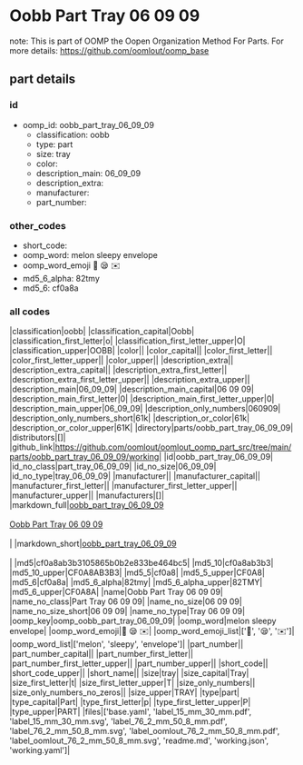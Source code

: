 # Oobb Part Tray 06 09 09  

note: This is part of OOMP the Oopen Organization Method For Parts. For more details: https://github.com/oomlout/oomp_base

##  part details





### id
* oomp_id: oobb_part_tray_06_09_09
  * classification: oobb
  * type: part
  * size: tray
  * color: 
  * description_main: 06_09_09
  * description_extra: 
  * manufacturer: 
  * part_number: 

### other_codes
* short_code: 
* oomp_word: melon sleepy envelope
* oomp_word_emoji :melon: :sleepy: :envelope:
* md5_6_alpha: 82tmy
* md5_6: cf0a8a

### all codes 
|classification|oobb|
|classification_capital|Oobb|
|classification_first_letter|o|
|classification_first_letter_upper|O|
|classification_upper|OOBB|
|color||
|color_capital||
|color_first_letter||
|color_first_letter_upper||
|color_upper||
|description_extra||
|description_extra_capital||
|description_extra_first_letter||
|description_extra_first_letter_upper||
|description_extra_upper||
|description_main|06_09_09|
|description_main_capital|06 09 09|
|description_main_first_letter|0|
|description_main_first_letter_upper|0|
|description_main_upper|06_09_09|
|description_only_numbers|060909|
|description_only_numbers_short|61k|
|description_or_color|61k|
|description_or_color_upper|61K|
|directory|parts/oobb_part_tray_06_09_09|
|distributors|[]|
|github_link|https://github.com/oomlout/oomlout_oomp_part_src/tree/main/parts/oobb_part_tray_06_09_09/working|
|id|oobb_part_tray_06_09_09|
|id_no_class|part_tray_06_09_09|
|id_no_size|06_09_09|
|id_no_type|tray_06_09_09|
|manufacturer||
|manufacturer_capital||
|manufacturer_first_letter||
|manufacturer_first_letter_upper||
|manufacturer_upper||
|manufacturers|[]|
|markdown_full|[oobb_part_tray_06_09_09](https://github.com/oomlout/oomlout_oomp_part_src/tree/main/parts/oobb_part_tray_06_09_09/working)<br>[](https://github.com/oomlout/oomlout_oomp_part_src/tree/main/parts/oobb_part_tray_06_09_09/working)<br>[Oobb Part Tray 06 09 09](https://github.com/oomlout/oomlout_oomp_part_src/tree/main/parts/oobb_part_tray_06_09_09/working)<br><br>|
|markdown_short|[oobb_part_tray_06_09_09](https://github.com/oomlout/oomlout_oomp_part_src/tree/main/parts/oobb_part_tray_06_09_09/working)<br><br>|
|md5|cf0a8ab3b3105865b0b2e833be464bc5|
|md5_10|cf0a8ab3b3|
|md5_10_upper|CF0A8AB3B3|
|md5_5|cf0a8|
|md5_5_upper|CF0A8|
|md5_6|cf0a8a|
|md5_6_alpha|82tmy|
|md5_6_alpha_upper|82TMY|
|md5_6_upper|CF0A8A|
|name|Oobb Part Tray 06 09 09|
|name_no_class|Part Tray 06 09 09|
|name_no_size|06 09 09|
|name_no_size_short|06 09 09|
|name_no_type|Tray 06 09 09|
|oomp_key|oomp_oobb_part_tray_06_09_09|
|oomp_word|melon sleepy envelope|
|oomp_word_emoji|:melon: :sleepy: :envelope:|
|oomp_word_emoji_list|[':melon:', ':sleepy:', ':envelope:']|
|oomp_word_list|['melon', 'sleepy', 'envelope']|
|part_number||
|part_number_capital||
|part_number_first_letter||
|part_number_first_letter_upper||
|part_number_upper||
|short_code||
|short_code_upper||
|short_name||
|size|tray|
|size_capital|Tray|
|size_first_letter|t|
|size_first_letter_upper|T|
|size_only_numbers||
|size_only_numbers_no_zeros||
|size_upper|TRAY|
|type|part|
|type_capital|Part|
|type_first_letter|p|
|type_first_letter_upper|P|
|type_upper|PART|
|files|['base.yaml', 'label_15_mm_30_mm.pdf', 'label_15_mm_30_mm.svg', 'label_76_2_mm_50_8_mm.pdf', 'label_76_2_mm_50_8_mm.svg', 'label_oomlout_76_2_mm_50_8_mm.pdf', 'label_oomlout_76_2_mm_50_8_mm.svg', 'readme.md', 'working.json', 'working.yaml']|
